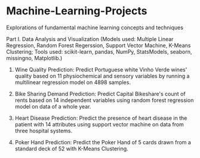 # Machine-Learning-Projects
Explorations of fundamental machine learning concepts and techniques

Part I. Data Analysis and Visualization (Models used: Multiple Linear Regression, Random Forest Regerssion, Support Vector Machine, K-Means Clustering; Tools used: scikit-learn, pandas, NumPy, StatsModels, seaborn, missingno, Matplotlib.)

1. Wine Quality Prediction:
Predict Portuguese white Vinho Verde wines' quality based on 11 physiochemical and sensory variables by running a multilinear regression model on 4898 samples. 

2. Bike Sharing Demand Prediction:
Predict Capital Bikeshare's count of rents based on 14 independent variables using random forest regression model on data of a whole year.

3. Heart Disease Prediction: 
Predict the presence of heart disease in the patient with 14 attributes using support vector machine on data from three hospital systems.
        
4. Poker Hand Prediction:
Predict the Poker Hand of 5 cards drawn from a standard deck of 52 with K-Means Clustering.
